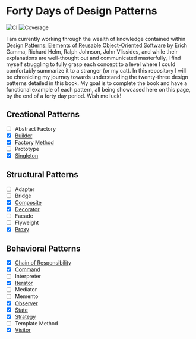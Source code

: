 # Forty Days of Design Patterns
[![CI](https://github.com/ThorntonMatthewD/forty-days-of-design-patterns/actions/workflows/ci.yml/badge.svg?branch=master)](https://github.com/ThorntonMatthewD/forty-days-of-design-patterns/actions/workflows/ci.yml) ![Coverage](https://img.shields.io/codecov/c/github/ThorntonMatthewD/forty-days-of-design-patterns/master)

I am currently working through the wealth of knowledge contained within [Design Patterns: Elements of Reusable Object-Oriented Software](https://www.oreilly.com/library/view/design-patterns-elements/0201633612/) by Erich Gamma, Richard Helm, Ralph Johnson, John Vlissides, and while their explanations are well-thought out and communicated masterfully, I find myself struggling to fully grasp each concept to a level where I could comfortably summarize it to a stranger (or my cat). In this repository I will be chronicling my journey towards understanding the twenty-three design patterns detailed in this book. My goal is to complete the book and have a functional example of each pattern, all being showcased here on this page, by the end of a forty day period. Wish me luck!

## Creational Patterns
- [ ] Abstract Factory
- [X] [Builder](https://github.com/ThorntonMatthewD/forty-days-of-design-patterns/tree/master/builder)
- [X] [Factory Method](https://github.com/ThorntonMatthewD/forty-days-of-design-patterns/tree/master/factory)
- [ ] Prototype
- [X] [Singleton](https://github.com/ThorntonMatthewD/forty-days-of-design-patterns/tree/master/singleton)

## Structural Patterns
- [ ] Adapter
- [ ] Bridge
- [X] [Composite](https://github.com/ThorntonMatthewD/forty-days-of-design-patterns/tree/master/composite)
- [X] [Decorator](https://github.com/ThorntonMatthewD/forty-days-of-design-patterns/tree/master/decorator)
- [ ] Facade
- [ ] Flyweight
- [X] [Proxy](https://github.com/ThorntonMatthewD/forty-days-of-design-patterns/tree/master/proxy)

## Behavioral Patterns
- [X] [Chain of Responsibility](https://github.com/ThorntonMatthewD/forty-days-of-design-patterns/tree/master/chain_of_responsibility)
- [X] [Command](https://github.com/ThorntonMatthewD/forty-days-of-design-patterns/tree/master/command)
- [ ] Interpreter
- [X] [Iterator](https://github.com/ThorntonMatthewD/forty-days-of-design-patterns/tree/master/iterator)
- [ ] Mediator
- [ ] Memento
- [X] [Observer](https://github.com/ThorntonMatthewD/forty-days-of-design-patterns/tree/master/observer)
- [X] [State](https://github.com/ThorntonMatthewD/forty-days-of-design-patterns/tree/master/state)
- [X] [Strategy](https://github.com/ThorntonMatthewD/forty-days-of-design-patterns/tree/master/strategy)
- [ ] Template Method
- [X] [Visitor](https://github.com/ThorntonMatthewD/forty-days-of-design-patterns/tree/master/visitor)
